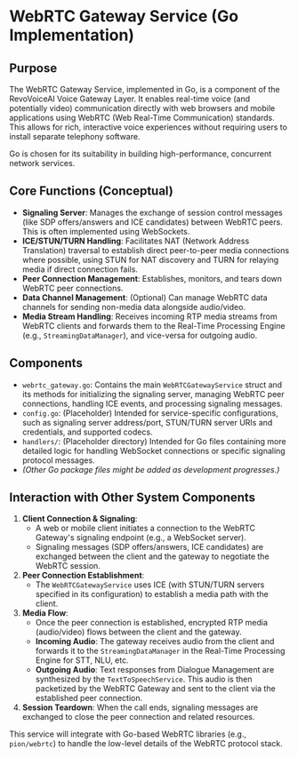 # WebRTC Gateway Service (Go Implementation)

## Purpose

The WebRTC Gateway Service, implemented in Go, is a component of the RevoVoiceAI Voice Gateway Layer. It enables real-time voice (and potentially video) communication directly with web browsers and mobile applications using WebRTC (Web Real-Time Communication) standards. This allows for rich, interactive voice experiences without requiring users to install separate telephony software.

Go is chosen for its suitability in building high-performance, concurrent network services.

## Core Functions (Conceptual)

*   **Signaling Server**: Manages the exchange of session control messages (like SDP offers/answers and ICE candidates) between WebRTC peers. This is often implemented using WebSockets.
*   **ICE/STUN/TURN Handling**: Facilitates NAT (Network Address Translation) traversal to establish direct peer-to-peer media connections where possible, using STUN for NAT discovery and TURN for relaying media if direct connection fails.
*   **Peer Connection Management**: Establishes, monitors, and tears down WebRTC peer connections.
*   **Data Channel Management**: (Optional) Can manage WebRTC data channels for sending non-media data alongside audio/video.
*   **Media Stream Handling**: Receives incoming RTP media streams from WebRTC clients and forwards them to the Real-Time Processing Engine (e.g., `StreamingDataManager`), and vice-versa for outgoing audio.

## Components

*   `webrtc_gateway.go`: Contains the main `WebRTCGatewayService` struct and its methods for initializing the signaling server, managing WebRTC peer connections, handling ICE events, and processing signaling messages.
*   `config.go`: (Placeholder) Intended for service-specific configurations, such as signaling server address/port, STUN/TURN server URIs and credentials, and supported codecs.
*   `handlers/`: (Placeholder directory) Intended for Go files containing more detailed logic for handling WebSocket connections or specific signaling protocol messages.
*   *(Other Go package files might be added as development progresses.)*

## Interaction with Other System Components

1.  **Client Connection & Signaling**:
    *   A web or mobile client initiates a connection to the WebRTC Gateway's signaling endpoint (e.g., a WebSocket server).
    *   Signaling messages (SDP offers/answers, ICE candidates) are exchanged between the client and the gateway to negotiate the WebRTC session.
2.  **Peer Connection Establishment**:
    *   The `WebRTCGatewayService` uses ICE (with STUN/TURN servers specified in its configuration) to establish a media path with the client.
3.  **Media Flow**:
    *   Once the peer connection is established, encrypted RTP media (audio/video) flows between the client and the gateway.
    *   **Incoming Audio**: The gateway receives audio from the client and forwards it to the `StreamingDataManager` in the Real-Time Processing Engine for STT, NLU, etc.
    *   **Outgoing Audio**: Text responses from Dialogue Management are synthesized by the `TextToSpeechService`. This audio is then packetized by the WebRTC Gateway and sent to the client via the established peer connection.
4.  **Session Teardown**: When the call ends, signaling messages are exchanged to close the peer connection and related resources.

This service will integrate with Go-based WebRTC libraries (e.g., `pion/webrtc`) to handle the low-level details of the WebRTC protocol stack.
